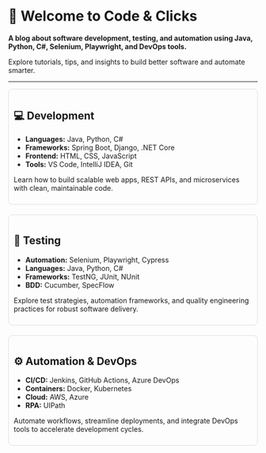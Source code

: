<!-- index.md -->

# 👋 Welcome to Code & Clicks

**A blog about software development, testing, and automation using Java, Python, C#, Selenium, Playwright, and DevOps tools.**

Explore tutorials, tips, and insights to build better software and automate smarter.


---

<div style="display: flex; flex-wrap: wrap; justify-content: space-between; gap: 20px;">

<!-- Column 1: Development -->
<div style="flex: 1; min-width: 300px; padding: 10px; border: 1px solid #ddd; border-radius: 8px;">
<h2>💻 Development</h2>
<ul>
  <li><strong>Languages:</strong> Java, Python, C#</li>
  <li><strong>Frameworks:</strong> Spring Boot, Django, .NET Core</li>
  <li><strong>Frontend:</strong> HTML, CSS, JavaScript</li>
  <li><strong>Tools:</strong> VS Code, IntelliJ IDEA, Git</li>
</ul>
<p>Learn how to build scalable web apps, REST APIs, and microservices with clean, maintainable code.</p>
</div>

<!-- Column 2: Testing -->
<div style="flex: 1; min-width: 300px; padding: 10px; border: 1px solid #ddd; border-radius: 8px;">
<h2>🧪 Testing</h2>
<ul>
  <li><strong>Automation:</strong> Selenium, Playwright, Cypress</li>
  <li><strong>Languages:</strong> Java, Python, C#</li>
  <li><strong>Frameworks:</strong> TestNG, JUnit, NUnit</li>
  <li><strong>BDD:</strong> Cucumber, SpecFlow</li>
</ul>
<p>Explore test strategies, automation frameworks, and quality engineering practices for robust software delivery.</p>
</div>

<!-- Column 3: Automation & DevOps -->
<div style="flex: 1; min-width: 300px; padding: 10px; border: 1px solid #ddd; border-radius: 8px;">
<h2>⚙️ Automation & DevOps</h2>
<ul>
  <li><strong>CI/CD:</strong> Jenkins, GitHub Actions, Azure DevOps</li>
  <li><strong>Containers:</strong> Docker, Kubernetes</li>
  <li><strong>Cloud:</strong> AWS, Azure</li>
  <li><strong>RPA:</strong> UIPath</li>
</ul>
<p>Automate workflows, streamline deployments, and integrate DevOps tools to accelerate development cycles.</p>
</div>

</div>